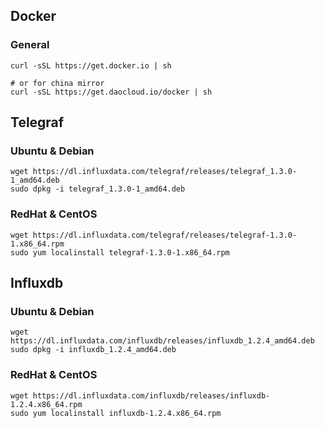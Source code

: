 ## Docker

### General

	curl -sSL https://get.docker.io | sh
	
	# or for china mirror
	curl -sSL https://get.daocloud.io/docker | sh
	
## Telegraf


### Ubuntu & Debian

	wget https://dl.influxdata.com/telegraf/releases/telegraf_1.3.0-1_amd64.deb
	sudo dpkg -i telegraf_1.3.0-1_amd64.deb
	
### RedHat & CentOS

	wget https://dl.influxdata.com/telegraf/releases/telegraf-1.3.0-1.x86_64.rpm
	sudo yum localinstall telegraf-1.3.0-1.x86_64.rpm

## Influxdb


### Ubuntu & Debian

	wget https://dl.influxdata.com/influxdb/releases/influxdb_1.2.4_amd64.deb
	sudo dpkg -i influxdb_1.2.4_amd64.deb
	
### RedHat & CentOS

	wget https://dl.influxdata.com/influxdb/releases/influxdb-1.2.4.x86_64.rpm
	sudo yum localinstall influxdb-1.2.4.x86_64.rpm